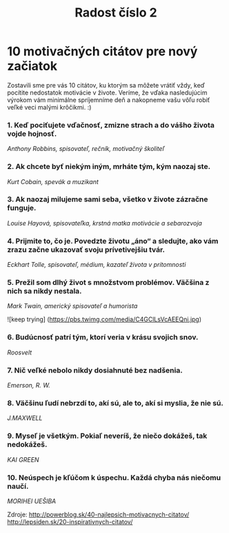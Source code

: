 ﻿---
layout: post
title: "Radost číslo 2"

---

# 10 motivačných citátov pre nový začiatok 

Zostavili sme pre vás 10 citátov, ku ktorým sa môžete vrátiť vždy, keď pocítite nedostatok motivácie v živote. Veríme, že vďaka nasledujúcim výrokom vám minimálne spríjemníme deň a nakopneme vašu vôľu robiť veľké veci malými krôčikmi. :) 

### **1. Keď pociťujete vďačnosť, zmizne strach a do vášho života vojde hojnosť.**
*Anthony Robbins, spisovateľ, rečník, motivačný školiteľ*

### **2. Ak chcete byť niekým iným, mrháte tým, kým naozaj ste.**
*Kurt Cobain, spevák a muzikant*

### **3. Ak naozaj milujeme sami seba, všetko v živote zázračne funguje.**
*Louise Hayová, spisovateľka, krstná matka motivácie a sebarozvoja*

### **4. Prijmite to, čo je. Povedzte životu „áno“ a sledujte, ako vám zrazu začne ukazovať svoju prívetivejšiu tvár.**
*Eckhart Tolle, spisovateľ, médium, kazateľ života v prítomnosti*

### **5. Prežil som dlhý život s množstvom problémov. Väčšina z nich sa nikdy nestala.**
*Mark Twain, americký spisovateľ a humorista*

![keep trying] (https://pbs.twimg.com/media/C4GClLsVcAEEQni.jpg)

### **6. Budúcnosť patrí tým, ktorí veria v krásu svojich snov.**
*Roosvelt*

### **7. Nič veľké nebolo nikdy dosiahnuté bez nadšenia.**
*Emerson, R. W.*

### **8. Väčšinu ľudí nebrzdí to, akí sú, ale to, akí si myslia, že nie sú.**
*J.MAXWELL*
 
### **9. Myseľ je všetkým. Pokiaľ neveríš, že niečo dokážeš, tak nedokážeš.**
*KAI GREEN*

### **10. Neúspech je kľúčom k úspechu. Každá chyba nás niečomu naučí.**
*MORIHEI UEŠIBA*

Zdroje:
<http://powerblog.sk/40-najlepsich-motivacnych-citatov/>
<http://lepsiden.sk/20-inspirativnych-citatov/>


